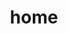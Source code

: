---
home: true
icon: home
title: home
heroImage: /logo.svg
heroText: 全宇宙小末花栽培基地
tagline: 五班班级文化建设官方独家指定IP
actions:
  - text: 开始栽培 💡
    link: /xm/
    type: primary

  - text: 幕后故事
    link: /behind/

features:
  - title: 档次贼高
    details: 由班级‘大师’亲自操刀实战，更有大哥倾力绘图。

  - title: 内容贼强
    details: 大哥亲‘笔’写出的介绍，保证让你学懂小末花。

  - title: 废话贼多
    details: 你看我这不就来了吗

copyright: false
footer: MIT Licensed | Copyright © 2022--present wemsx
---